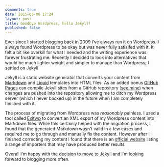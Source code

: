 ```yaml
---
comments: true
date: 2015-05-06 17:24
layout: post
title: Goodbye Wordpress, hello Jekyll!
published: false
---
```


Ever since I started blogging back in 2009 I've always run it on Wordpress.  I always found Wordpress to be okay but was never
fully satisifed with it.  It felt a bit like overkill for what I needed and the writing experience was forever frustrating me.
Recently I decided to look into alternatives that would be much lighter weight and simpler to manage than Wordpress; I settled
on [Jekyll](http://jekyllrb.com).

Jekyll is a static website generator that converts your content from [Markdown](http://daringfireball.net/projects/markdown/)
and [Liquid](http://daringfireball.net/projects/markdown/) templates into HTML files.  As an added bonus [GitHub Pages](https://pages.github.com/)
can compile Jekyll sites from a GitHub repository ([see mine](https://github.com/jasonmitchell/jasonmitchell.github.io)) when
changes are pushed into the repository allowing me to ditch my Wordpress server (which I never backed up) in the future when
I am completely finished with it.

The process of migrating from Wordpress was _reasonably_ painless.  I used a tool called [Exitwp](https://github.com/thomasf/exitwp)
to convert an XML export of my Wordpress content into Markdown files.  While this certainly helped with the migration process, I
found that the generated Markdown wasn't valid in a few cases and required me to go through and manually fix the content. However
after I finished correcting my content I found that there is an [official website](http://import.jekyllrb.com) listing a range of
importers that may have produced better results

Overall I'm happy with the decision to move to Jekyll and I'm looking forward to blogging more often.